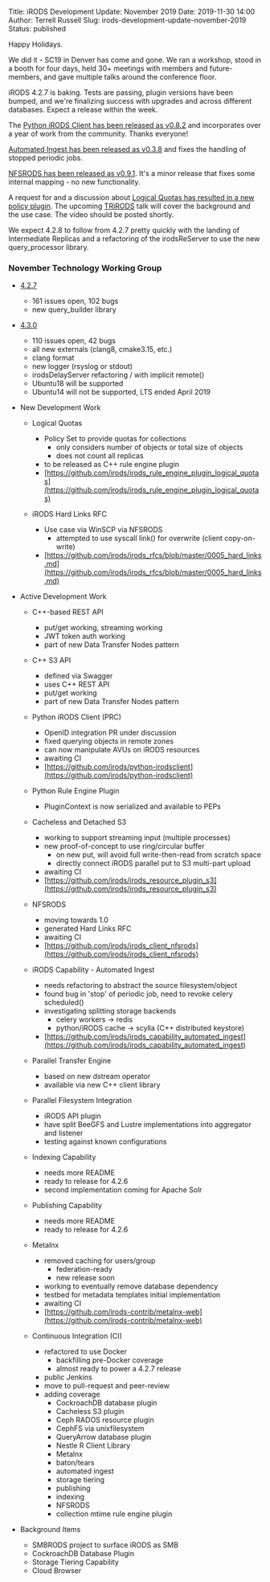 Title: iRODS Development Update: November 2019
Date: 2019-11-30 14:00
Author: Terrell Russell
Slug: irods-development-update-november-2019
Status: published

Happy Holidays.

We did it - SC19 in Denver has come and gone.  We ran a workshop, stood in a booth for four days, held 30+ meetings with members and future-members, and gave multiple talks around the conference floor.

iRODS 4.2.7 is baking.  Tests are passing, plugin versions have been bumped, and we're finalizing success with upgrades and across different databases.  Expect a release within the week.

The [Python iRODS Client has been released as v0.8.2](https://github.com/irods/python-irodsclient/releases) and incorporates over a year of work from the community.  Thanks everyone!

[Automated Ingest has been released as v0.3.8](https://github.com/irods/irods_capability_automated_ingest/releases) and fixes the handling of stopped periodic jobs.

[NFSRODS has been released as v0.9.1](https://github.com/irods/irods_client_nfsrods/releases).  It's a minor release that fixes some internal mapping - no new functionality.

A request for and a discussion about [Logical Quotas has resulted in a new policy plugin](https://github.com/irods/irods_rule_engine_plugin_logical_quotas).  The upcoming [TRiRODS]({filename}/pages/trirods.md) talk will cover the background and the use case.  The video should be posted shortly.

We expect 4.2.8 to follow from 4.2.7 pretty quickly with the landing of Intermediate Replicas and a refactoring of the irodsReServer to use the new query_processor library.



### November Technology Working Group

- [4.2.7](https://github.com/irods/irods/milestone/32)

    - 161 issues open, 102 bugs
    - new query_builder library

- [4.3.0](https://github.com/irods/irods/milestone/16)

    - 110 issues open, 42 bugs
    - all new externals (clang8, cmake3.15, etc.)
    - clang format
    - new logger (rsyslog or stdout)
    - irodsDelayServer refactoring / with implicit remote()
    - Ubuntu18 will be supported
    - Ubuntu14 will not be supported, LTS ended April 2019

- New Development Work

    - Logical Quotas
        - Policy Set to provide quotas for collections
            - only considers number of objects or total size of objects
            - does not count all replicas
        - to be released as C++ rule engine plugin
        - [https://github.com/irods/irods_rule_engine_plugin_logical_quotas](https://github.com/irods/irods_rule_engine_plugin_logical_quotas)

    - iRODS Hard Links RFC
        - Use case via WinSCP via NFSRODS
            - attempted to use syscall link() for overwrite (client copy-on-write)
        - [https://github.com/irods/irods_rfcs/blob/master/0005_hard_links.md](https://github.com/irods/irods_rfcs/blob/master/0005_hard_links.md)

- Active Development Work

    - C++-based REST API
        - put/get working, streaming working
        - JWT token auth working
        - part of new Data Transfer Nodes pattern

    - C++ S3 API
        - defined via Swagger
        - uses C++ REST API
        - put/get working
        - part of new Data Transfer Nodes pattern

    - Python iRODS Client (PRC)
        - OpenID integration PR under discussion
        - fixed querying objects in remote zones
        - can now manipulate AVUs on iRODS resources
        - awaiting CI
        - [https://github.com/irods/python-irodsclient](https://github.com/irods/python-irodsclient)

    - Python Rule Engine Plugin
        - PluginContext is now serialized and available to PEPs

    - Cacheless and Detached S3
        - working to support streaming input (multiple processes)
        - new proof-of-concept to use ring/circular buffer
            - on new put, will avoid full write-then-read from scratch space
            - directly connect iRODS parallel put to S3 multi-part upload
        - awaiting CI
        - [https://github.com/irods/irods_resource_plugin_s3](https://github.com/irods/irods_resource_plugin_s3)

    - NFSRODS
        - moving towards 1.0
        - generated Hard Links RFC
        - awaiting CI
        - [https://github.com/irods/irods_client_nfsrods](https://github.com/irods/irods_client_nfsrods)

    - iRODS Capability - Automated Ingest
        - needs refactoring to abstract the source filesystem/object
        - found bug in 'stop' of periodic job, need to revoke celery scheduled()
        - investigating splitting storage backends
            - celery workers -> redis
            - python/iRODS cache -> scylla (C++ distributed keystore)
        - [https://github.com/irods/irods_capability_automated_ingest](https://github.com/irods/irods_capability_automated_ingest)

    - Parallel Transfer Engine
        - based on new dstream operator
        - available via new C++ client library

    - Parallel Filesystem Integration
        - iRODS API plugin
        - have split BeeGFS and Lustre implementations into aggregator and listener
        - testing against known configurations
        
    - Indexing Capability
        - needs more README
        - ready to release for 4.2.6
        - second implementation coming for Apache Solr

    - Publishing Capability
        - needs more README
        - ready to release for 4.2.6

    - Metalnx
        - removed caching for users/group
            - federation-ready
            - new release soon
        - working to eventually remove database dependency
        - testbed for metadata templates initial implementation
        - awaiting CI
        - [https://github.com/irods-contrib/metalnx-web](https://github.com/irods-contrib/metalnx-web)

    - Continuous Integration (CI)
        - refactored to use Docker
            - backfilling pre-Docker coverage
            - almost ready to power a 4.2.7 release
        - public Jenkins
        - move to pull-request and peer-review
        - adding coverage
            - CockroachDB database plugin
            - Cacheless S3 plugin
            - Ceph RADOS resource plugin
            - CephFS via unixfilesystem
            - QueryArrow database plugin
            - Nestle R Client Library
            - Metalnx
            - baton/tears
            - automated ingest
            - storage tiering
            - publishing
            - indexing
            - NFSRODS
            - collection mtime rule engine plugin

- Background Items

    - SMBRODS project to surface iRODS as SMB
    - CockroachDB Database Plugin
    - Storage Tiering Capability
    - Cloud Browser
